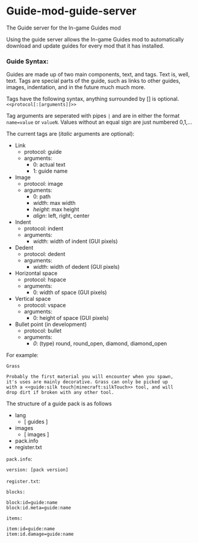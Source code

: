# Guide-mod-guide-server
The Guide server for the In-game Guides mod

Using the guide server allows the In-game Guides mod to automatically download and update guides for every mod that 
it has installed.

### Guide Syntax:
Guides are made up of two main components, text, and tags. Text is, well, text. Tags are special parts of the guide,
such as links to other guides, images, indentation, and in the future much much more.

Tags have the following syntax, anything surrounded by [] is optional.
`<<protocol[:[arguments]]>>`

Tag arguments are seperated with pipes `|` and are in either the format `name=value` or `valueN`. 
Values without an equal sign are just numbered 0,1,...

The current tags are (_italic_ arguments are optional):
* Link
  * protocol: guide
  * arguments:
    * 0: actual text
    * 1: guide name
* Image
  * protocol: image
  * arguments:
    * 0: path
    * _width_: max width
    * _height_: max height
    * _align_: left, right, center
* Indent
  * protocol: indent
  * arguments:
    * _width_: width of indent (GUI pixels)
* Dedent
  * protocol: dedent
  * arguments:
    * _width_: width of dedent (GUI pixels)
* Horizontal space
  * protocol: hspace
  * arguments:
    * 0: width of space (GUI pixels)
* Vertical space
  * protocol: vspace
  * arguments:
    * 0: height of space (GUI pixels)
* Bullet point (in development)
  * protocol: bullet
  * arguments:
    * _0_: (type) round, round_open, diamond, diamond_open

For example:
```
Grass

Probably the first material you will encounter when you spawn, 
it's uses are mainly decorative. Grass can only be picked up 
with a <<guide:silk touch|minecraft:silkTouch>> tool, and will 
drop dirt if broken with any other tool.
```

The structure of a guide pack is as follows
* lang
  * [ guides ]
* images
  * [ images ]
* pack.info
* register.txt

`pack.info`:
```
version: [pack version]
```

`register.txt`:
```
blocks:

block:id=guide:name
block:id.meta=guide:name

items:

item:id=guide:name
item:id.damage=guide:name
```
